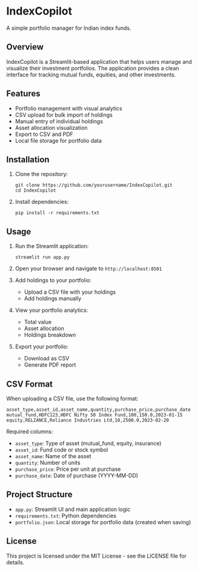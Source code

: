 # IndexCopilot

A simple portfolio manager for Indian index funds.

## Overview

IndexCopilot is a Streamlit-based application that helps users manage and visualize their investment portfolios. The application provides a clean interface for tracking mutual funds, equities, and other investments.

## Features

- Portfolio management with visual analytics
- CSV upload for bulk import of holdings
- Manual entry of individual holdings
- Asset allocation visualization
- Export to CSV and PDF
- Local file storage for portfolio data

## Installation

1. Clone the repository:
   ```
   git clone https://github.com/yourusername/IndexCopilot.git
   cd IndexCopilot
   ```

2. Install dependencies:
   ```
   pip install -r requirements.txt
   ```

## Usage

1. Run the Streamlit application:
   ```
   streamlit run app.py
   ```

2. Open your browser and navigate to `http://localhost:8501`

3. Add holdings to your portfolio:
   - Upload a CSV file with your holdings
   - Add holdings manually

4. View your portfolio analytics:
   - Total value
   - Asset allocation
   - Holdings breakdown

5. Export your portfolio:
   - Download as CSV
   - Generate PDF report

## CSV Format

When uploading a CSV file, use the following format:

```
asset_type,asset_id,asset_name,quantity,purchase_price,purchase_date
mutual_fund,HDFC123,HDFC Nifty 50 Index Fund,100,150.0,2023-01-15
equity,RELIANCE,Reliance Industries Ltd,10,2500.0,2023-02-20
```

Required columns:
- `asset_type`: Type of asset (mutual_fund, equity, insurance)
- `asset_id`: Fund code or stock symbol
- `asset_name`: Name of the asset
- `quantity`: Number of units
- `purchase_price`: Price per unit at purchase
- `purchase_date`: Date of purchase (YYYY-MM-DD)

## Project Structure

- `app.py`: Streamlit UI and main application logic
- `requirements.txt`: Python dependencies
- `portfolio.json`: Local storage for portfolio data (created when saving)

## License

This project is licensed under the MIT License - see the LICENSE file for details.